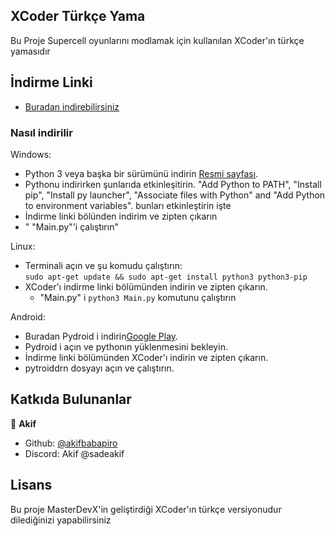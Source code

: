 ## XCoder Türkçe Yama

Bu Proje Supercell oyunlarını modlamak için kullanılan XCoder'ın türkçe yamasıdır


## İndirme Linki
- [Buradan indirebilirsiniz](https://github.com/akifbabapiro/xcoder-turkish/releases/tag/App)

### Nasıl indirilir
Windows:
- Python 3 veya başka bir sürümünü indirin <a href="https://www.python.org/downloads/">Resmi sayfası</a>.
- Pythonu indirirken şunlarıda etkinleşitirin.  "Add Python to PATH", "Install pip", "Install py launcher", "Associate files with Python" and "Add Python to environment variables". bunları etkinleştirin işte
- İndirme linki bölünden indirim ve zipten çıkarın
- " "Main.py"'i çalıştırın"</br>

Linux:
- Terminali açın ve şu komudu çalıştırın:</br>
```sudo apt-get update && sudo apt-get install python3 python3-pip```
- XCoder'ı indirme linki bölümünden indirin ve  zipten çıkarın.
  - "Main.py" i ```python3 Main.py``` komutunu çalıştırın

Android:
- Buradan Pydroid i indirin<a href="https://play.google.com/store/apps/details?id=ru.iiec.pydroid3">Google Play</a>.
- Pydroid i açın ve pythonın yüklenmesini bekleyin.
- İndirme linki bölümünden XCoder'ı indirin ve zipten çıkarın.
- pytroiddrn dosyayı açın ve çalıştırın.</br>

## Katkıda Bulunanlar
👤 **Akif**
* Github: [@akifbabapiro](https://github.com/akifbabapiro)
* Discord: Akif  @sadeakif


## Lisans

Bu proje MasterDevX'in geliştirdiği XCoder'ın türkçe versiyonudur dilediğinizi yapabilirsiniz
